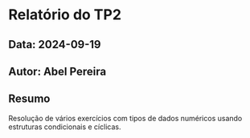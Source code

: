 # Relatório do TP2
## Data: 2024-09-19
## Autor: Abel Pereira

## Resumo

Resolução de vários exercícios com tipos de dados numéricos usando estruturas condicionais e cíclicas.
